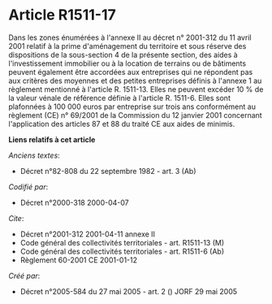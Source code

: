 # Article R1511-17

Dans les zones énumérées à l'annexe II au décret n° 2001-312 du 11 avril 2001 relatif à la prime d'aménagement du territoire
et sous réserve des dispositions de la sous-section 4 de la présente section, des aides à l'investissement immobilier ou à la
location de terrains ou de bâtiments peuvent également être accordées aux entreprises qui ne répondent pas aux critères des
moyennes et des petites entreprises définis à l'annexe 1 au règlement mentionné à l'article R. 1511-13. Elles ne peuvent
excéder 10 % de la valeur vénale de référence définie à l'article R. 1511-6. Elles sont plafonnées à 100 000 euros par
entreprise sur trois ans conformément au règlement (CE) n° 69/2001 de la Commission du 12 janvier 2001 concernant
l'application des articles 87 et 88 du traité CE aux aides de minimis.

**Liens relatifs à cet article**

_Anciens textes_:

  - Décret n°82-808 du 22 septembre 1982 - art. 3 (Ab)

_Codifié par_:

  - Décret n°2000-318 2000-04-07

_Cite_:

  - Décret n°2001-312 2001-04-11 annexe II
  - Code général des collectivités territoriales - art. R1511-13 (M)
  - Code général des collectivités territoriales - art. R1511-6 (Ab)
  - Règlement 60-2001 CE 2001-01-12

_Créé par_:

  - Décret n°2005-584 du 27 mai 2005 - art. 2 () JORF 29 mai 2005

